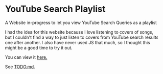 # YouTube Search Playlist
A Website in-progress to let you view YouTube Search Queries as a playlist

I had the idea for this website because I love listening to covers of songs, but I couldn't find a way to just listen to covers from YouTube
search results one after another. I also have never used JS that much, so I thought this might be a good time to try it out.

You can view it [here.](http://eytanschulman.github.io/YouTubeSearchPlaylist/) 

See [TODO.md](https://github.com/au5ton/YouTubeSearchPlaylist/blob/gh-pages/TODO.md).

